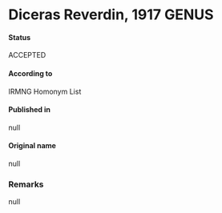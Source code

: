 Diceras Reverdin, 1917 GENUS
=======

#### Status
ACCEPTED

#### According to
IRMNG Homonym List

#### Published in
null

#### Original name
null

### Remarks
null